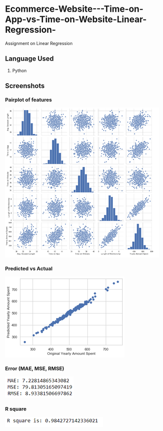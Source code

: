 # Ecommerce-Website---Time-on-App-vs-Time-on-Website-Linear-Regression-
Assignment on Linear Regression

## Language Used
1. Python

## Screenshots

### Pairplot of features
![alt](https://github.com/vibhuti03/Ecommerce-Website---Time-on-App-vs-Time-on-Website-Linear-Regression-/blob/master/pairplot.png)

### Predicted vs Actual
![alt](https://github.com/vibhuti03/Ecommerce-Website---Time-on-App-vs-Time-on-Website-Linear-Regression-/blob/master/Predicted%20vs%20Actual.png)

### Error (MAE, MSE, RMSE)
![alt](https://github.com/vibhuti03/Ecommerce-Website---Time-on-App-vs-Time-on-Website-Linear-Regression-/blob/master/Errors.png)

### R square
![alt](https://github.com/vibhuti03/Ecommerce-Website---Time-on-App-vs-Time-on-Website-Linear-Regression-/blob/master/Rsquare.png)
